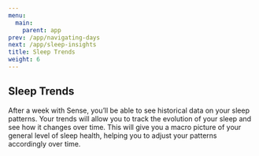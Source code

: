 ```yaml
---
menu:
  main:
    parent: app
prev: /app/navigating-days
next: /app/sleep-insights
title: Sleep Trends
weight: 6
---
```


## Sleep Trends


After a week with Sense, you’ll be able to see historical data on your sleep patterns. Your trends will allow you to track the evolution of your sleep and see how it changes over time. This will give you a macro picture of your general level of sleep health, helping you to adjust your patterns accordingly over time.
